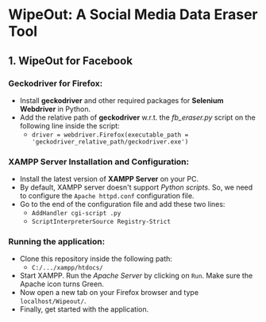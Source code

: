 # WipeOut: A Social Media Data Eraser Tool

## 1. WipeOut for Facebook

### Geckodriver for Firefox:
- Install **geckodriver** and other required packages for **Selenium Webdriver** in Python.
- Add the relative path of **geckodriver** w.r.t. the *fb_eraser.py* script on the following line inside the script: 
	- `driver = webdriver.Firefox(executable_path = 'geckodriver_relative_path/geckodriver.exe')`

### XAMPP Server Installation and Configuration:
- Install the latest version of **XAMPP Server** on your PC.
- By default, XAMPP server doesn't support *Python scripts*. So, we need to configure the `Apache httpd.conf` configuration file. 
- Go to the end of the configuration file and add these two lines:
	- `AddHandler cgi-script .py`
	- `ScriptInterpreterSource Registry-Strict`
	
### Running the application:
- Clone this repository inside the following path:
	- `C:/.../xampp/htdocs/`
- Start XAMPP. Run the *Apache Server* by clicking on `Run`. Make sure the Apache icon turns Green.
- Now open a new tab on your Firefox browser and type `localhost/Wipeout/`.
- Finally, get started with the application.
